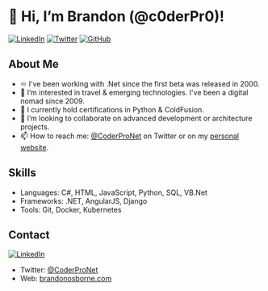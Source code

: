 # 👋 Hi, I’m Brandon (@c0derPr0)!

<!--[![Updated Badge](https://badges.pufler.dev/updated/c0derPr0/c0derPr0)](https://coderpro.net)
[![Years Badge](https://badges.pufler.dev/years/c0derPr0)](https://coderpro.net)
[![Visits Badge](https://badges.pufler.dev/visits/c0derPr0/c0derPr0)](https://coderpro.net)
[![Commits Badge](https://badges.pufler.dev/commits/monthly/c0derPr0)](https://coderpro.net)-->
[![LinkedIn][linkedin-shield]][linkedin-url-company]
[![Twitter](https://img.shields.io/twitter/url/https/twitter.com/cloudposse.svg?style=social&label=Follow%20%40madcoder312)](https://twitter.com/madcoder312)
[![GitHub](https://img.shields.io/github/followers/coderpros?label=Follow&style=social)](https://github.com/c0derPr0)

[linkedin-shield]: https://img.shields.io/badge/-LinkedIn-black.svg?style=flat-square&logo=linkedin&colorB=555
[linkedin-url-company]: https://linkedin.com/company/coderpros
[linkedin-url-personal]: https://www.linkedin.com/in/coderpro/


## About Me
- ♾️ I've been working with .Net since the first beta was released in 2000.
- 💞️ I’m interested in travel & emerging technologies. I've been a digital nomad since 2009.
- 🌱 I currently hold certifications in Python & ColdFusion.
- 👀 I’m looking to collaborate on advanced development or architecture projects.
- 📫 How to reach me: [@CoderProNet](https://twitter.com/CoderProNet) on Twitter or on my [personal website](https://brandonosborne.com).

<!--
## Projects

- **Project 1**: Description of project 1 with link.
- **Project 2**: Description of project 2 with link.
-->

## Skills

- Languages: C#, HTML, JavaScript, Python, SQL, VB.Net
- Frameworks: .NET, AngularJS, Django
- Tools: Git, Docker, Kubernetes

## Contact

[![LinkedIn][linkedin-shield]][linkedin-url-personal]

[linkedin-shield]: https://img.shields.io/badge/-LinkedIn-black.svg?style=flat-square&logo=linkedin&colorB=555
[linkedin-url-personal]: https://linkedin.com/in/coderpro

- Twitter: [@CoderProNet](https://twitter.com/CoderProNet)
- Web: [brandonosborne.com](https://brandonosborne.com)

<!---
coderpros/coderpros is a ✨ special ✨ repository because its `README.md` (this file) appears on your GitHub profile.
You can click the Preview link to take a look at your changes.
--->
